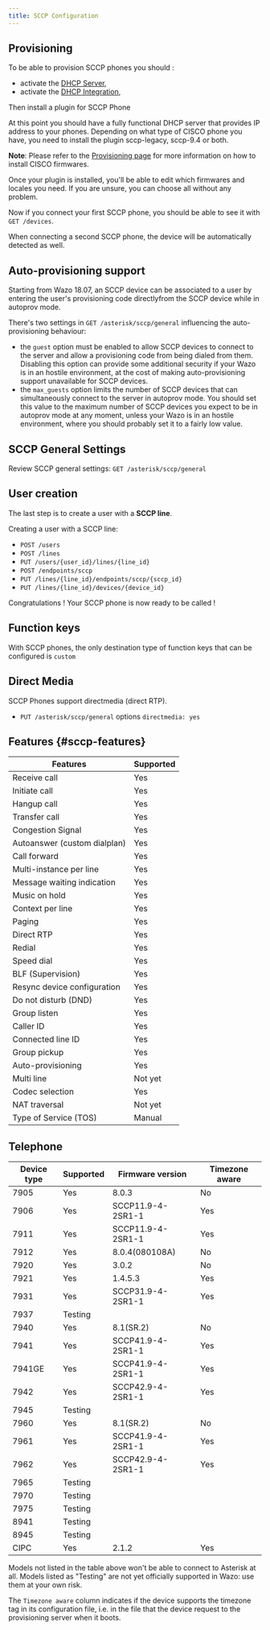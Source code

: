 ```yaml
---
title: SCCP Configuration
---
```


## Provisioning

To be able to provision SCCP phones you should :

- activate the [DHCP Server](/uc-doc/system/dhcp),
- activate the
  [DHCP Integration](/uc-doc/administration/provisioning/adv_configuration#dhcp-integration),

Then install a plugin for SCCP Phone

At this point you should have a fully functional DHCP server that provides IP address to your
phones. Depending on what type of CISCO phone you have, you need to install the plugin sccp-legacy,
sccp-9.4 or both.

**Note**: Please refer to the
[Provisioning page](/uc-doc/ecosystem/supported_devices#cisco-provisioning) for more information on
how to install CISCO firmwares.

Once your plugin is installed, you\'ll be able to edit which firmwares and locales you need. If you
are unsure, you can choose all without any problem.

Now if you connect your first SCCP phone, you should be able to see it with `GET /devices`.

When connecting a second SCCP phone, the device will be automatically detected as well.

## Auto-provisioning support

Starting from Wazo 18.07, an SCCP device can be associated to a user by entering the user\'s
provisioning code directlyfrom the SCCP device while in autoprov mode.

There's two settings in `GET /asterisk/sccp/general` influencing the auto-provisioning behaviour:

- the `guest` option must be enabled to allow SCCP devices to connect to the server and allow a
  provisioning code from being dialed from them. Disabling this option can provide some additional
  security if your Wazo is in an hostile environment, at the cost of making auto-provisioning
  support unavailable for SCCP devices.
- the `max_guests` option limits the number of SCCP devices that can simultaneously connect to the
  server in autoprov mode. You should set this value to the maximum number of SCCP devices you
  expect to be in autoprov mode at any moment, unless your Wazo is in an hostile environment, where
  you should probably set it to a fairly low value.

## SCCP General Settings

Review SCCP general settings: `GET /asterisk/sccp/general`

## User creation

The last step is to create a user with a **SCCP line**.

Creating a user with a SCCP line:

- `POST /users`
- `POST /lines`
- `PUT /users/{user_id}/lines/{line_id}`
- `POST /endpoints/sccp`
- `PUT /lines/{line_id}/endpoints/sccp/{sccp_id}`
- `PUT /lines/{line_id}/devices/{device_id}`

Congratulations ! Your SCCP phone is now ready to be called !

## Function keys

With SCCP phones, the only destination type of function keys that can be configured is `custom`

## Direct Media

SCCP Phones support directmedia (direct RTP).

- `PUT /asterisk/sccp/general` options `directmedia: yes`

## Features {#sccp-features}

| Features                     | Supported |
| ---------------------------- | --------- |
| Receive call                 | Yes       |
| Initiate call                | Yes       |
| Hangup call                  | Yes       |
| Transfer call                | Yes       |
| Congestion Signal            | Yes       |
| Autoanswer (custom dialplan) | Yes       |
| Call forward                 | Yes       |
| Multi-instance per line      | Yes       |
| Message waiting indication   | Yes       |
| Music on hold                | Yes       |
| Context per line             | Yes       |
| Paging                       | Yes       |
| Direct RTP                   | Yes       |
| Redial                       | Yes       |
| Speed dial                   | Yes       |
| BLF (Supervision)            | Yes       |
| Resync device configuration  | Yes       |
| Do not disturb (DND)         | Yes       |
| Group listen                 | Yes       |
| Caller ID                    | Yes       |
| Connected line ID            | Yes       |
| Group pickup                 | Yes       |
| Auto-provisioning            | Yes       |
| Multi line                   | Not yet   |
| Codec selection              | Yes       |
| NAT traversal                | Not yet   |
| Type of Service (TOS)        | Manual    |

## Telephone

| Device type | Supported | Firmware version  | Timezone aware |
| ----------- | --------- | ----------------- | -------------- |
| 7905        | Yes       | 8.0.3             | No             |
| 7906        | Yes       | SCCP11.9-4-2SR1-1 | Yes            |
| 7911        | Yes       | SCCP11.9-4-2SR1-1 | Yes            |
| 7912        | Yes       | 8.0.4(080108A)    | No             |
| 7920        | Yes       | 3.0.2             | No             |
| 7921        | Yes       | 1.4.5.3           | Yes            |
| 7931        | Yes       | SCCP31.9-4-2SR1-1 | Yes            |
| 7937        | Testing   |                   |                |
| 7940        | Yes       | 8.1(SR.2)         | No             |
| 7941        | Yes       | SCCP41.9-4-2SR1-1 | Yes            |
| 7941GE      | Yes       | SCCP41.9-4-2SR1-1 | Yes            |
| 7942        | Yes       | SCCP42.9-4-2SR1-1 | Yes            |
| 7945        | Testing   |                   |                |
| 7960        | Yes       | 8.1(SR.2)         | No             |
| 7961        | Yes       | SCCP41.9-4-2SR1-1 | Yes            |
| 7962        | Yes       | SCCP42.9-4-2SR1-1 | Yes            |
| 7965        | Testing   |                   |                |
| 7970        | Testing   |                   |                |
| 7975        | Testing   |                   |                |
| 8941        | Testing   |                   |                |
| 8945        | Testing   |                   |                |
| CIPC        | Yes       | 2.1.2             | Yes            |


Models not listed in the table above won't be able to connect to Asterisk at all. Models listed as
"Testing" are not yet officially supported in Wazo: use them at your own risk.

The `Timezone aware` column indicates if the device supports the timezone tag in its configuration
file, i.e. in the file that the device request to the provisioning server when it boots.
